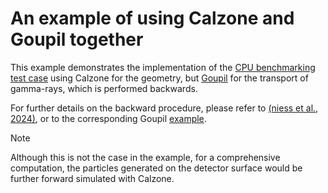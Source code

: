 # An example of using Calzone and Goupil together

This example demonstrates the implementation of the [CPU benchmarking test
case](../benchmark) using Calzone for the geometry, but [Goupil][GOUPIL] for the
transport of gamma-rays, which is performed backwards.

For further details on the backward procedure, please refer to [(niess et al.,
2024)][NIESS_2024], or to the corresponding Goupil
[example](https://github.com/niess/goupil/blob/master/examples/benchmark/backward.py).

> [!NOTE]
>
> Although this is not the case in the example, for a comprehensive computation,
> the particles generated on the detector surface would be further forward
> simulated with Calzone.

[GOUPIL]: https://github.com/niess/goupil
[NIESS_2024]: https://arxiv.org/abs/2412.02414
